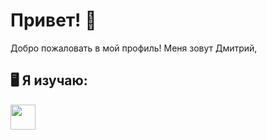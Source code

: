 #  Привет! 👋
Добро пожаловать в мой профиль! Меня зовут Дмитрий, 

## 🖥️ Я изучаю:
<img height="40" src="https://raw.githubusercontent.com/dimanyset0-0/dimanyset0-0/assets/JavaScript.png">